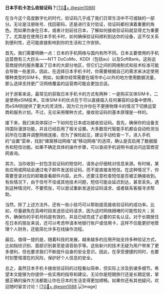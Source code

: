 **日本手机卡怎么收验证码？**[[TG💪+ @esim1088](https://t.me/s/esim1088)]

在当今这个高度数字化的时代，验证码几乎成了我们日常生活中不可或缺的一部分。无论是注册账号、找回密码，还是进行支付验证，验证码都扮演着重要的角色。而如果你身在日本，或者计划前往日本，了解如何接收验证码就显得尤为重要了。尤其是在使用日本手机卡时，如何确保验证码顺利到达你的设备，这不仅关系到便利性，还可能直接影响到你的生活和工作安排。

首先，我们需要明确一点：日本的手机网络与国内有所不同。日本主要使用的手机运营商有三大巨头——NTT DoCoMo、KDDI（包括au）以及SoftBank。这些运营商提供的服务覆盖了日本的大部分地区，但它们之间的网络制式和技术标准可能会导致一些差异。因此，在选择日本手机卡时，你需要根据自己的需求来决定使用哪种类型的SIM卡。例如，如果你经常需要在城市中心以外的地方使用数据流量，那么选择支持更广泛网络覆盖的运营商可能会更加合适。

对于游客来说，最常见的获取日本手机卡的方式有两种：一是购买实体SIM卡，二是使用eSIM技术。实体SIM卡的优点在于可以直接插入任何兼容的设备中使用，而eSIM则提供了更大的灵活性，因为它允许你在不更换物理卡的情况下切换运营商和服务计划。不过，无论采用哪种方式，接收验证码的基本原理是一样的。

接下来，我们来具体探讨一下如何在日本成功接收验证码。首先，确保你的设备支持国际漫游功能，并且已经启用了相关设置。大多数现代智能手机都会自动检测当前所在位置并调整网络连接，但为了保险起见，建议手动检查一下。进入手机的“设置”菜单，找到“蜂窝移动网络”或“移动网络”的选项，确认是否启用了数据服务和短信功能。如果不确定具体的操作步骤，可以查阅手机说明书或访问运营商官网查询。

其次，当你收到一封包含验证码的短信时，请务必仔细核对信息来源。有时候，某些应用或网站会通过电子邮件发送验证码，而不是直接发短信。在这种情况下，你需要登录对应的邮箱查看邮件内容。此外，还要注意检查短信是否被正确接收到。有些情况下，由于信号不佳或其他技术问题，短信可能会延迟到达，甚至丢失。遇到这种情况时，不要慌张，可以尝试重新发送验证码请求，或者联系客服寻求帮助。

当然，除了上述方法外，还有一些小技巧可以帮助提高接收验证码的成功率。比如，尽量避免在高峰时段发送验证码请求，因为这时网络拥堵的可能性较大；另外，确保你的手机号码是有效的，并且已经完成了必要的实名认证。对于长期居住在日本的朋友来说，还可以考虑申请本地银行账户或信用卡，这样不仅能更好地管理个人财务，还能简化许多在线操作流程。

最后，值得一提的是，随着科技的发展，越来越多的应用开始支持多种验证方式，比如指纹识别、面部识别甚至是语音助手等。这些新兴的技术无疑为用户带来了更多便利，但也要求我们不断提升自身的安全意识。因此，在享受便捷的同时，也要时刻警惕潜在的风险，保护好个人信息的安全。

总之，虽然日本手机卡接收验证码的过程看似简单，但实际上涉及到诸多细节。希望本文能够为你提供一些实用的指导和建议。无论你是短期旅行还是长期定居，掌握正确的操作方法都能让你在日本的生活变得更加顺畅。如果你还有其他疑问，欢迎随时留言讨论！[[TG💪+ @esim1088](https://t.me/s/esim1088) ![Image](https://i.postimg.cc/4NQfJmqS/Snipaste-2025-05-13-00-14-12.png)]